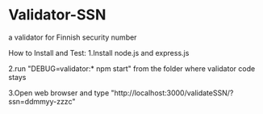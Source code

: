 # Validator-SSN
a validator for Finnish security number

How to Install and Test:
1.Install node.js and express.js

2.run "DEBUG=validator:* npm start" from the folder where validator code stays

3.Open web browser and type "http://localhost:3000/validateSSN/?ssn=ddmmyy-zzzc"
